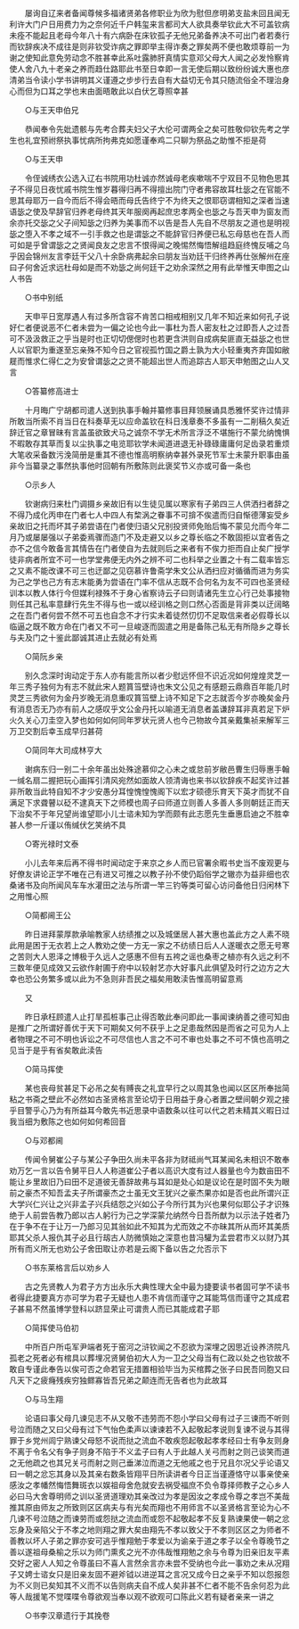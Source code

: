 <!-- { "loadSidebar": true } -->
　　屡询自辽来者备闻尊候多福诸贤弟各修职业为欣为慰但彦明弟支盐未回且闻无利许大门户日用费力为之奈何近千户韩玺来言都司大人欲具奏举钦此大不可盖钦病未痊不能起且老母今年八十有六病卧在床钦孤子无他兄弟备养决不可出门者若奏行而钦辞疾决不成往是则非钦受诈病之罪即举主得诈奏之罪矣两不便也敢烦尊前一为谢之使知此意免劳动念不胜甚幸此系吐露肺肝真情实意邓父母大人闻之必发怜察肯使人舍八九十老亲之养而趋仕路耶此书至日幸即一言无使后期以致纷纷诚大惠也彦清弟当令读小学书讲明其义谨遵之步步行去自有大益切无令其只随流俗全不理治身心而但为口耳之学也末由面晤敢此以白伏乞尊照幸甚

　　○与王天申伯兄

　　恭闻奉令先妣遗骸与先考合葬夫妇父子大伦可谓两全之矣可胜敬仰钦先考之学生也礼宜预祔祭执事忧病所拘弗克如愿谨奉鸡二只聊为祭品之助惟不拒是荷

　　○与王天申

　　令侄诚绣衣公选入辽右书院用功杜诚亦然诚母老疾嗽喘不宁双目不见物色思其子不得见日夜忧戚书院生惟岁暮得归再不得擅出院门守者弗容故耳杜毖之在官能不思其母耶万一自今而后不得会晤而母氏告终宁不为终天之恨耶窃谓相知之深者当速语毖之使及早辞官归养老母终其天年服阕再起庶忠孝两全也毖之与吾天申为窗友而余亦托交毖之父子间知毖之归养为美事而不以告是吾人先自不尽朋友之道也是明视毖之堕入不孝之域不一引手救之也是谓毖之不能辞官归养便已私忘母慈也在吾人而可如是乎曾谓毖之之贤闻良友之忠言不恨得闻之晚惕然悔悟解组趋庭终愧反哺之乌乎因会锦州友言李廷干父八十余卧病弗起余曰朋友当劝廷干归终养再仕张解州在座曰子何舍近求远杜母如是而不劝毖之尚何廷干之劝余深然之用有此举惟天申图之山人书告

　　○书中别纸

　　天申平日宽厚遇人有过多所含容不肯苦口相戒相别又几年不知近来如何孔子说好仁者便说恶不仁者未尝为一偏之论也今此一事杜为吾人密友杜之过即吾人之过吾可不汲汲救正之乎当是时也正切切偲偲时也若更含洪则自成病矣匪直无益毖之也世人以官职为重遂至忘亲殊不知今日之官视孤竹国之爵土孰为大小轻重夷齐弃国如敝屣而惟求仁得仁之为安曾谓毖之之贤不能超出世人而追踪古人耶天申勉图之山人又言

　　○答纂修高进士

　　十月晦广宁胡都司遣人送到执事手翰并纂修事目拜领展诵具悉雅怀奖许过情非所敢当所索不肖当日在科奏草无以应命盖钦在科日浅章奏不多虽有一二削稿久矣近辞迁官之章冒昧有言盖虽欲致犬马之诚奈不学无术所言浮泛不堪施行不蒙允纳愧惧不暇敢存其草而复以尘执事之电览耶钦学未闻道进退无补碌碌庸庸何足齿录若重烦大笔收采备数污浼简册是重其不德也惟高明察纳幸甚外录死节军士未蒙升职事由虽非今当纂录之事然执事他时回朝有所敷陈则此褒奖节义亦或可备一条也

　　○示乡人

　　钦谢病归来杜门调摄乡亲故旧有以生徒见属以寒家有子弟四三人供洒扫者辞之不得乃成化丙申在门者七人中四人有棃涡之眷事不可揜不俟遣而归自惭德薄妄受乡亲故旧之托而坏其子弟尝语在门者使归语父兄别投贤师免贻后悔不蒙见允而今年二月乃或屡屡强以子弟委焉骤而造门不及走避又以乡之尊长临之不敢固拒以宜者告之亦不之信今敢备言其情告在门者使自为去就则后之来者有不俟力拒而自止矣广授学徒非病者所宜不可一也学堂弗便无内外之辨不可二也科举之业置之十有二载率皆忘之又素不能改课不可三也迂鄙之见窃慕许鲁斋学朱文公从洒扫应对循循而进为务实为己之学也己方有志末能勇为尝语在门率不信从志既不合何名为友不可四也圣贤经训本以教人体行今但媒利禄殊不于身心省察诗云子曰则请诸先生立心行己处事接物则任其己私率意肆行先生不得与也一或以经训格之则口然心否面是背非类以迂阔略之在吾门者何尝不然不可五也自念不才行实未着徒然忉忉不足取信来者必假尊长以临逼之既不敢方命在门者又不可一旦峻逐而固遣之用是备陈己私无有所隐乡之尊长与夫及门之十鉴此鄙诚其进止去就必有处焉

　　○简阮乡亲

　　别久念深时询动定于东人亦有能言所以者少慰远怀但不识近况如何煌煌灵芝一年三秀子独何为有志不就此宋人题篔筜壁诗也朱文公见之有感题云鼎鼎百年能几时灵芝三秀欲何为金丹岁晚无消息重叹篔筜壁上诗不知足下之志就否今岁亦晚矣金丹有消息否无乃亦有前人之感叹乎文公金丹托以喻道无消息者盖谦辞耳非真若足下炉火久关心刀圭空入梦也如何如何同年罗状元贤人也今己物故今其亲戴集祯来解军三万卫交割后幸玉成早归甚荷

　　○简同年大司成林亨大

　　谢病东归一别二十余年虽出处殊途慕仰之心未之或怠前岁敝邑曹生归辱惠手翰一缄名扇二握把玩心画挥引清风宛然如面故人领清诲也来书以钦辞疾不起奖许过甚非所敢当此特自知不才少安愚分耳惶愧惶愧阁下以宏才硕德乐育天下英才而犹不自满足下求聋瞽以砭不逮真天下之师模也周子曰师道立则善人多善人多则朝廷正而天下治矣不于年兄望尚谁望耶小儿士谘未知为学而颇有此志愿先生垂惠启迪之不胜幸甚人参一斤谨以侑缄伏乞笑纳不具

　　○寄光禄时文泰

　　小儿去年来后再不得书时闻动定于来京之乡人而已官署余暇书史当不废观更与好僚友讲论正学不唯在己有进又可推之以教子孙不使仍蹈俗学之辙亦为益非细也农桑诸书及向所闻风车车水灌田之法与所谓一竿三钓等类可留心访问备他日归闲林下之用惟心照

　　○简都阃王公

　　昨日进拜蒙厚款承喻教家人纺绩推之以及城堡居人甚大惠也盖此方之人素不晓此用是困于无衣若上之人教劝之使一方无一家之不纺绩日后人人遂暖衣之愿无号寒之苦则大人恩泽之博极于久远人之感惠不但有五袴之谣也桑枣之植亦有久远之利不三数年便见成效又云欲作射圃于府中以较射艺亦大好事凡此俱望及时行之边方之大幸也恐公务繁多或以此为不急则非吾民之福矣用敢渎告惟高明留意焉

　　又

　　昨日承枉顾遣人止打旱孤桩事己止得否敢此奉问即此一事闻谏纳善之德可知由是推广之所谓好善优于天下可期矣又何不获乎上之足患哉然因是而省之可见为人上者物理之不可不明也诉讼之不可尽信也人言之不可不审也处事之不可不慎也高明之见当于是乎有省矣敢此渎告

　　○简马挥使

　　某也丧母贫甚足下必吊之矣有赙丧之礼宜早行之以周其急也闻以区区所奉拙简粘之书斋之壁此不必然如古圣贤格言至论切于日用益于身心者置之壁间朝夕观之接乎目警乎心乃为有所益耳今敢先书近思录中语数条以往可以代之若未精其义暇日过我当细为敷陈之也如何如何希回音

　　○与邓都阃

　　传闻令舅崔公子与某公子争田久尚未平各非为财祗尚气耳某闻名未相识不敢奉劝万乞一言以告令舅平日人人称道崔公子者以高识大度有过人器量也今为数亩田不能让乡里故旧乃曰田不足道彼无善辞故弗与耳如是处心如是议论在是时固不失为眼前之豪杰不知吾孟夫子所谓豪杰之士虽无文王犹兴之豪杰果亦如是否也此所谓兴正大学兴仁兴让之兴非孟子兴兵结怨之兴如公子今所行其为兴也果何似耶公子才识殊绝于人前尝告教乃郎以古人躬行为己之学深蒙允纳然今日吾所猷为以示法子姓者乃在于争不在于让万一乃郎习见其翁如此不知其为尤而效之不亦昧其所从而坏其美质耶其父杀人报仇其子必且行刼古人防微慎始之深意也昔冯驩为孟尝君巿义以财乃其所有而义所无也劝公子舍田取让亦若是云阁下备以告之允否示下

　　○书东莱格言后以劝乡人

　　古之先贤教人为君子方方出永乐大典性理大全中最为捷要读书者固可学不读书者得此捷要真方亦可学为君子无疑也人患不肯信而谨守之耳能笃信而谨守之其成君子甚易不然虽博学登科以跻显荣止可谓贵人而已其能成君子耶

　　○简挥使马伯初

　　中所百户所屯军尹端者死于窑河之浒钦闻之不忍欲为深埋之因思近设养济院凡孤老之死者必有棺具以葬埋况贤舅伯初大人为一卫之父母当有仁政以处之也钦故不敢自专谨此奉告以俟可否之命若官无措置相验毕当为买棺葬之张子曰民吾同胞又曰凡天下之疲癃残疾穷独鳏寡皆吾兄弟之颠连而无告者也为此故耳

　　○与马生翔

　　论语曰事父母几谏见志不从又敬不违劳而不怨小学曰父母有过子三谏而不听则号泣而随之又曰父母有过下气怡色柔声以谏谏若不入起敬起孝说则复谏不说与其得罪于乡党州闾宁熟谏父母怒不说而挞之流血不敢疾怨起敬起孝孝经曰士有争友则身不离于令名父有争子则身不陷于不义孟子曰有人于此越人关弓而射之则己谈笑而道之无他疏之也其兄关弓而射之则己垂涕泣而道之无他戚之也于兄且尔况父乎论语又曰一朝之忿忘其身以及其亲右数条皆翔平日所读讲者今日正当谨遵恪守以事亲使亲感汝之孝幡然悔悟舞斑衣以娱祖母舍危就安去祸受福庶不负令尊择师教子之心乡人必曰马大舍尊明师之训以圣贤道理劝其亲改过为孝是因汝之孝成令尊之孝岂不美哉推其原由师友之所致则区区病夫与有光矣而翔也不用师言不以圣贤格言至论为心不几谏不号泣随之而谏劳而或怨挞之流血而或怨不起敬起孝不反复熟谏果使一朝之忿忘身及亲陷父于不孝之地则翔之罪大矣由翔先不孝以致父于不孝则区区之为师者不善教以坏人子弟之罪亦安可逃乎惟翔勉于孝爱以为谕亲于道之孝子以全令尊晚节之善以遂祖母桑榆之乐以为师门熏炙之光不亦伟哉惟翔勉之余与令尊为旧亲旧友平素交好之密人人知之令尊虽曰不喜人言然余言亦未尝不受纳也今此一事劝之未从况翔子又娉士谘女只是旧亲友固不避斧钺以进逆耳之言况又成今日之亲乎不知以怨报怨为不义则已矣知其不义而不以告则病夫自不成人矣非甚不仁者不能不告余何忍为此等人哉援笔不觉喋喋令尊欲观当奉以观不欲观可口陈此义若有疑者亲来一讲之

　　○书李汉章遗行于其挽卷


